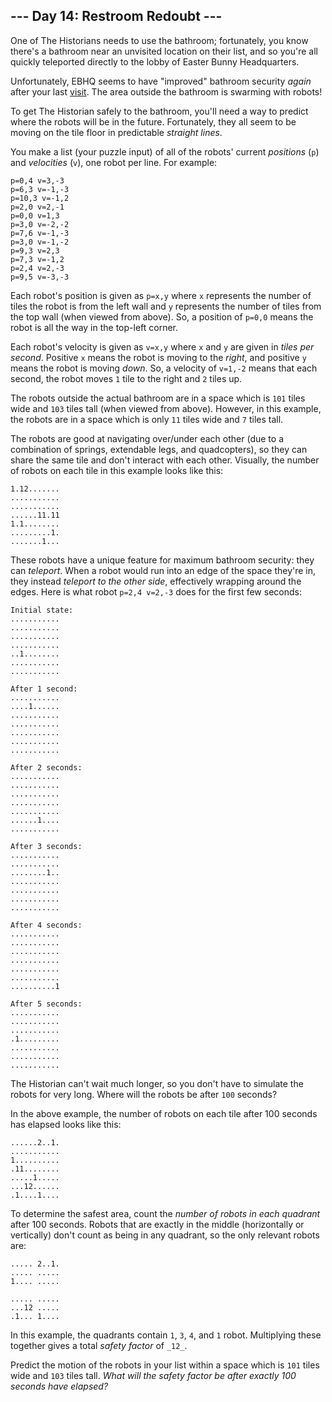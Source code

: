 
## --- Day 14: Restroom Redoubt ---

One of The Historians needs to use the bathroom; fortunately, you know there's a bathroom near an unvisited location on their list, and so you're all quickly teleported directly to the lobby of Easter Bunny Headquarters.

Unfortunately, EBHQ seems to have "improved" bathroom security  _again_  after your last  [visit](https://adventofcode.com/2016/day/2). The area outside the bathroom is swarming with robots!

To get The Historian safely to the bathroom, you'll need a way to predict where the robots will be in the future. Fortunately, they all seem to be moving on the tile floor in predictable  _straight lines_.

You make a list (your puzzle input) of all of the robots' current  _positions_  (`p`) and  _velocities_  (`v`), one robot per line. For example:

```
p=0,4 v=3,-3
p=6,3 v=-1,-3
p=10,3 v=-1,2
p=2,0 v=2,-1
p=0,0 v=1,3
p=3,0 v=-2,-2
p=7,6 v=-1,-3
p=3,0 v=-1,-2
p=9,3 v=2,3
p=7,3 v=-1,2
p=2,4 v=2,-3
p=9,5 v=-3,-3

```

Each robot's position is given as  `p=x,y`  where  `x`  represents the number of tiles the robot is from the left wall and  `y`  represents the number of tiles from the top wall (when viewed from above). So, a position of  `p=0,0`  means the robot is all the way in the top-left corner.

Each robot's velocity is given as  `v=x,y`  where  `x`  and  `y`  are given in  _tiles per second_. Positive  `x`  means the robot is moving to the  _right_, and positive  `y`  means the robot is moving  _down_. So, a velocity of  `v=1,-2`  means that each second, the robot moves  `1`  tile to the right and  `2`  tiles up.

The robots outside the actual bathroom are in a space which is  `101`  tiles wide and  `103`  tiles tall (when viewed from above). However, in this example, the robots are in a space which is only  `11`  tiles wide and  `7`  tiles tall.

The robots are good at navigating over/under each other (due to a combination of springs, extendable legs, and quadcopters), so they can share the same tile and don't interact with each other. Visually, the number of robots on each tile in this example looks like this:

```
1.12.......
...........
...........
......11.11
1.1........
.........1.
.......1...

```

These robots have a unique feature for maximum bathroom security: they can  _teleport_. When a robot would run into an edge of the space they're in, they instead  _teleport to the other side_, effectively wrapping around the edges. Here is what robot  `p=2,4 v=2,-3`  does for the first few seconds:

```
Initial state:
...........
...........
...........
...........
..1........
...........
...........

After 1 second:
...........
....1......
...........
...........
...........
...........
...........

After 2 seconds:
...........
...........
...........
...........
...........
......1....
...........

After 3 seconds:
...........
...........
........1..
...........
...........
...........
...........

After 4 seconds:
...........
...........
...........
...........
...........
...........
..........1

After 5 seconds:
...........
...........
...........
.1.........
...........
...........
...........

```

The Historian can't wait much longer, so you don't have to simulate the robots for very long. Where will the robots be after  `100`  seconds?

In the above example, the number of robots on each tile after 100 seconds has elapsed looks like this:

```
......2..1.
...........
1..........
.11........
.....1.....
...12......
.1....1....

```

To determine the safest area, count the  _number of robots in each quadrant_  after 100 seconds. Robots that are exactly in the middle (horizontally or vertically) don't count as being in any quadrant, so the only relevant robots are:

```
..... 2..1.
..... .....
1.... .....
           
..... .....
...12 .....
.1... 1....

```

In this example, the quadrants contain  `1`,  `3`,  `4`, and  `1`  robot. Multiplying these together gives a total  _safety factor_  of  `_12_`.

Predict the motion of the robots in your list within a space which is  `101`  tiles wide and  `103`  tiles tall.  _What will the safety factor be after exactly 100 seconds have elapsed?_